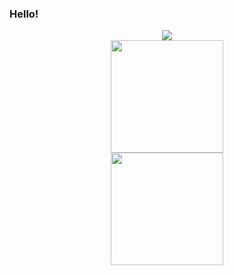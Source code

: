 ### Hello!

<!--
     My profile readme on initial page.
     you can make your own by just creating an .md file
     with your github username
-->
 <head>
  <div align='center'>
    <img src='https://github.githubassets.com/images/mona-loading-dark.gif'/>
  </div>
 </head>
 <body>
   <div>
     <a href="https://github.com/ZAC-afkhub">
     <div align='center'><img height="180em" src="https://github-readme-stats.vercel.app/api?username=ZAC-afkhub&show_icons=true&theme=dark&include_all_commits=true&count_private=true"/>
  </div>
  <div align='center'><img height="180em" src="https://github-readme-stats.vercel.app/api/top-langs/?  username=ZAC-afkhub&layout=compact&langs_count=7&theme=dark"/>
 </body>
